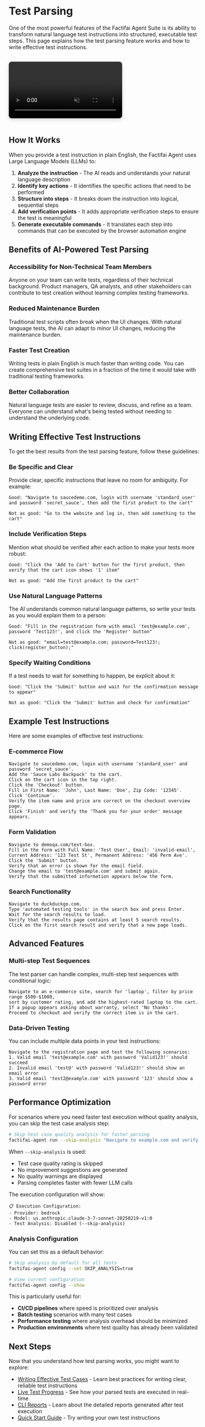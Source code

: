 # Test Parsing

One of the most powerful features of the Factifai Agent Suite is its ability to transform natural language test instructions into structured, executable test steps. This page explains how the test parsing feature works and how to write effective test instructions.

<video controls autoplay loop muted class="feature-video">
  <source src="../assets/test-parsing-demo.mp4" type="video/mp4">
  Your browser does not support the video tag.
</video>

## How It Works

When you provide a test instruction in plain English, the Factifai Agent uses Large Language Models (LLMs) to:

1. **Analyze the instruction** - The AI reads and understands your natural language description
2. **Identify key actions** - It identifies the specific actions that need to be performed
3. **Structure into steps** - It breaks down the instruction into logical, sequential steps
4. **Add verification points** - It adds appropriate verification steps to ensure the test is meaningful
5. **Generate executable commands** - It translates each step into commands that can be executed by the browser automation engine

## Benefits of AI-Powered Test Parsing

### Accessibility for Non-Technical Team Members

Anyone on your team can write tests, regardless of their technical background. Product managers, QA analysts, and other stakeholders can contribute to test creation without learning complex testing frameworks.

### Reduced Maintenance Burden

Traditional test scripts often break when the UI changes. With natural language tests, the AI can adapt to minor UI changes, reducing the maintenance burden.

### Faster Test Creation

Writing tests in plain English is much faster than writing code. You can create comprehensive test suites in a fraction of the time it would take with traditional testing frameworks.

### Better Collaboration

Natural language tests are easier to review, discuss, and refine as a team. Everyone can understand what's being tested without needing to understand the underlying code.

## Writing Effective Test Instructions

To get the best results from the test parsing feature, follow these guidelines:

### Be Specific and Clear

Provide clear, specific instructions that leave no room for ambiguity. For example:

```
Good: "Navigate to saucedemo.com, login with username 'standard_user' and password 'secret_sauce', then add the first product to the cart"

Not as good: "Go to the website and log in, then add something to the cart"
```

### Include Verification Steps

Mention what should be verified after each action to make your tests more robust:

```
Good: "Click the 'Add to Cart' button for the first product, then verify that the cart icon shows '1' item"

Not as good: "Add the first product to the cart"
```

### Use Natural Language Patterns

The AI understands common natural language patterns, so write your tests as you would explain them to a person:

```
Good: "Fill in the registration form with email 'test@example.com', password 'Test123!', and click the 'Register' button"

Not as good: "email=test@example.com; password=Test123!; click(register_button);"
```

### Specify Waiting Conditions

If a test needs to wait for something to happen, be explicit about it:

```
Good: "Click the 'Submit' button and wait for the confirmation message to appear"

Not as good: "Click the 'Submit' button and check for confirmation"
```

## Example Test Instructions

Here are some examples of effective test instructions:

### E-commerce Flow

```
Navigate to saucedemo.com, login with username 'standard_user' and password 'secret_sauce'.
Add the 'Sauce Labs Backpack' to the cart.
Click on the cart icon in the top right.
Click the 'Checkout' button.
Fill in First Name: 'John', Last Name: 'Doe', Zip Code: '12345'.
Click 'Continue'.
Verify the item name and price are correct on the checkout overview page.
Click 'Finish' and verify the 'Thank you for your order' message appears.
```

### Form Validation

```
Navigate to demoqa.com/text-box.
Fill in the form with Full Name: 'Test User', Email: 'invalid-email', Current Address: '123 Test St', Permanent Address: '456 Perm Ave'.
Click the 'Submit' button.
Verify that an error is shown for the email field.
Change the email to 'test@example.com' and submit again.
Verify that the submitted information appears below the form.
```

### Search Functionality

```
Navigate to duckduckgo.com.
Type 'automated testing tools' in the search box and press Enter.
Wait for the search results to load.
Verify that the results page contains at least 5 search results.
Click on the first search result and verify that a new page loads.
```

## Advanced Features

### Multi-step Test Sequences

The test parser can handle complex, multi-step test sequences with conditional logic:

```
Navigate to an e-commerce site, search for 'laptop', filter by price range $500-$1000, 
sort by customer rating, and add the highest-rated laptop to the cart. 
If a popup appears asking about warranty, select 'No thanks'. 
Proceed to checkout and verify the correct item is in the cart.
```

### Data-Driven Testing

You can include multiple data points in your test instructions:

```
Navigate to the registration page and test the following scenarios:
1. Valid email 'test@example.com' with password 'Valid123!' should succeed
2. Invalid email 'test@' with password 'Valid123!' should show an email error
3. Valid email 'test2@example.com' with password '123' should show a password error
```

## Performance Optimization

For scenarios where you need faster test execution without quality analysis, you can skip the test case analysis step:

```bash
# Skip test case quality analysis for faster parsing
factifai-agent run --skip-analysis "Navigate to example.com and verify the page loads"
```

When `--skip-analysis` is used:
- Test case quality rating is skipped
- No improvement suggestions are generated
- No quality warnings are displayed
- Parsing completes faster with fewer LLM calls

The execution configuration will show:
```
📋 Execution Configuration:
- Provider: bedrock
- Model: us.anthropic.claude-3-7-sonnet-20250219-v1:0
- Test Analysis: Disabled (--skip-analysis)
```

### Analysis Configuration

You can set this as a default behavior:

```bash
# Skip analysis by default for all tests
factifai-agent config --set SKIP_ANALYSIS=true

# View current configuration
factifai-agent config --show
```

This is particularly useful for:
- **CI/CD pipelines** where speed is prioritized over analysis
- **Batch testing** scenarios with many test cases
- **Performance testing** where analysis overhead should be minimized
- **Production environments** where test quality has already been validated

## Next Steps

Now that you understand how test parsing works, you might want to explore:

- [Writing Effective Test Cases](../guides/writing-test-cases) - Learn best practices for writing clear, reliable test instructions
- [Live Test Progress](./live-progress) - See how your parsed tests are executed in real-time
- [CLI Reports](./cli-reports) - Learn about the detailed reports generated after test execution
- [Quick Start Guide](../getting-started/quick-start) - Try writing your own test instructions

<style>
.feature-video {
  max-width: 100%;
  border-radius: 8px;
  box-shadow: 0 4px 12px rgba(0, 0, 0, 0.15);
  margin: 1rem 0;
}
</style>
